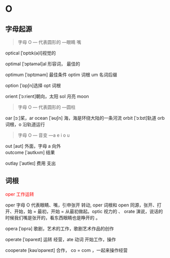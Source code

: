 # O

## 字母起源

> 字⺟ O — 代表圆形的 —眼睛 嘴

optical [ˈɒptɪk(ə)l]视觉的

optimal [ˈɔptəməl]al 形容词， 最佳的

optimum [ˈɒptɪməm] 最佳条件 optim 词根 um 名词后缀

option [ˈɒpʃn]选择 opt 词根

orient [ˈɔ:rient]朝向，太阳 sol ⽉亮 moon

> 字⺟ O — 代表圆形的 —圆柱

oar [ɔː]桨，ar
ocean [ˈəʊʃn] 海，海是环绕⼤陆的⼀条河流
orbit [ˈɔːbɪt]轨道 orb 词根，o 沿轨道运⾏

> 字⺟ O — ⾳变 —a e i o u

out [aʊt] 外⾯，字⺟ a 向外  
outcome [ˈaʊtkʌm] 结果

outlay [ˈaʊtleɪ] 费⽤ ⽀出

## 词根

<div style="color:red">
oper ⼯作运转
</div>

oper 字母 O 代表眼睛、嘴，引申张开 转动, oper 词根和 open 同源，张开、打开、开始，始 = 最初，开始 = 从最初做起。optic 视⼒的 、 orate 演说，说话的时候我们嘴是张开的，看东⻄眼睛也是睁开的 。

opera [ˈɒprə] 歌剧，艺术的⼯作，歌剧艺术作品的创作

operate [ˈɒpəreɪt] 运转 经营，ate 动词 开始⼯作，操作

cooperate [kəʊˈɒpəreɪt] 合作， co = com ，⼀起来操作经营
